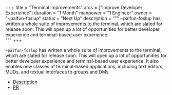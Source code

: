 +++
title = "Terminal Improvements"
arcs = ["Improve Developer Experience"]
duration = "1 Month"
manpower = "1 Engineer"
owner = "~palfun-foslup"
status = "Next Up"
description = """
~palfun-foslup has written a whole suite of improvements to the terminal, which are slated for release soon.  This will open up a lot of opportunities for better developer experience and terminal-based user experience.  
"""
+++

`~palfun-foslup` has written a whole suite of improvements to the terminal, which are slated for release soon.  This will open up a lot of opportunities for better developer experience and terminal-based user experience.  It also enables new classes of terminal-based applications, including text editors, MUDs, and textual interfaces to groups and DMs.

- [Description](https://groups.google.com/a/urbit.org/g/dev/c/wydG30BgAzE/m/sRi9jeDECgAJ)
- [PR](https://github.com/urbit/urbit/pull/5663)
